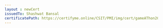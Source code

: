 ```yaml
--- 
layout : newCert 
issuedTo: Shashwat Bansal 
certificatePath: https://certifyme.online/CSIT/PMI/img/cert/gameAThon2021/ShashwatBansal_6ea85.png
--- 
```

